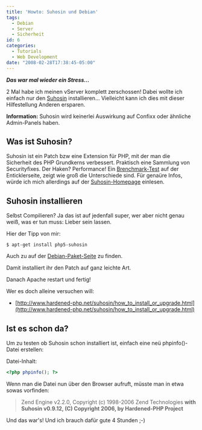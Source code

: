 ```yaml
---
title: 'Howto: Suhosin und Debian'
tags:
  - Debian
  - Server
  - Sicherheit
id: 6
categories:
  - Tutorials
  - Web Development
date: "2008-02-28T17:38:45-05:00"
---
```


_**Das war mal wieder ein Stress...**_

2 Mal habe ich meinen vServer komplett zerschossen! Dabei wollte ich einfach nur den [Suhosin](http://www.hardened-php.net/suhosin/) installieren...
Vielleicht kann ich dies mit dieser Hilfestellung Anderen ersparen.

**Information:** Suhosin wird keinerlei Auswirkung auf Confixx oder ähnliche Admin-Panels haben.

## Was ist Suhosin?

Suhosin ist ein Patch bzw eine Extension für PHP, mit der man die Sicherheit des PHP Grundkerns verbessert. Praktisch eine Sammlung von Securityfixes. Der Haken? Performance! Ein [Brenchmark-Test](http://www.hardened-php.net/suhosin/benchmark.html) auf der Enticklerseite, zeigt wie groß die Unterschiede sind. Für genaüre Infos, würde ich mich allerdings auf der [Suhosin-Homepage](http://www.hardened-php.net/suhosin/) einlesen.

## Suhosin installieren

Selbst Compilieren? Ja das ist auf jedenfall super, wer aber nicht genau weiß, was er tun muss: Lieber sein lassen.

Hier der Tipp von mir:
```shell
$ apt-get install php5-suhosin
```
Auch zu auf der [Debian-Paket-Seite](http://packages.debian.org/search?searchon=names&amp;keywords=suhosin) zu finden.

Damit installiert ihr den Patch auf ganz leichte Art.

Danach Apache restart und fertig!

Wer es doch alleine versuchen will:

*   [http://www.hardened-php.net/suhosin/how_to_install_or_upgrade.html](http://www.hardened-php.net/suhosin/how_to_install_or_upgrade.html)

## Ist es schon da?

Um zu testen ob Suhosin schon installiert ist, einfach eine neü phpinfo()-Datei erstellen:

Datei-Inhalt:
```php
<?php phpinfo(); ?>
```
Wenn man die Datei nun über den Browser aufruft, müsste man in etwa sowas vorfinden:
> Zend Engine v2.2.0, Copyright (c) 1998-2006 Zend Technologies
> **with Suhosin v0.9.12, (C) Copyright 2006, by Hardened-PHP Project**

Und das war's! Und ich brauch dafür gute 4 Stunden ;-)
